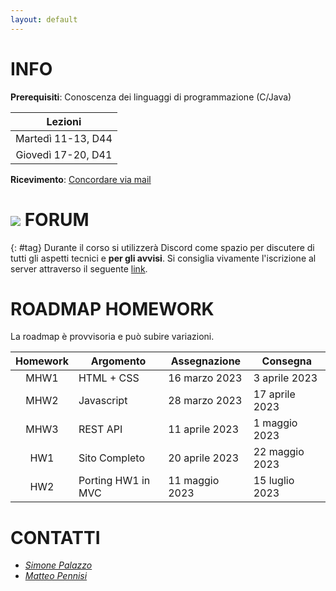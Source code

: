 ```yaml
---
layout: default
---
```


# INFO

**Prerequisiti**: Conoscenza dei linguaggi di programmazione (C/Java)  

| Lezioni            |
| :----------------: |
| Martedì 11-13, D44 |
| Giovedì 17-20, D41 |

**Ricevimento**: [Concordare via mail](#staff) 

# ![](https://img.shields.io/badge/-7289DA?style=flat&logo=discord&logoColor=white) FORUM 
{: #tag}
Durante il corso si utilizzerà Discord come spazio per discutere di tutti gli aspetti tecnici e **per gli avvisi**. Si consiglia vivamente l'iscrizione al server attraverso il seguente [link](https://discord.gg/EAac2Jme).

# ROADMAP HOMEWORK

La roadmap è provvisoria e può subire variazioni.

| Homework | Argomento          | Assegnazione    | Consegna           |
| :-------:| ------------------ | --------------- | -------            |
| MHW1     | HTML + CSS         | 16 marzo 2023 | 3 aprile 2023 |
| MHW2     | Javascript         | 28 marzo 2023 | 17 aprile 2023 |
| MHW3     | REST API           | 11 aprile 2023 | 1 maggio 2023 |
| HW1      | Sito Completo      | 20 aprile 2023 | 22 maggio 2023 |
| HW2      | Porting HW1 in MVC | 11 maggio 2023 | 15 luglio 2023 |

# CONTATTI

- *[Simone Palazzo](mailto:simone.palazzo@unict.it)*
- *[Matteo Pennisi](mailto:matteo.pennisi@phd.unict.it)*

